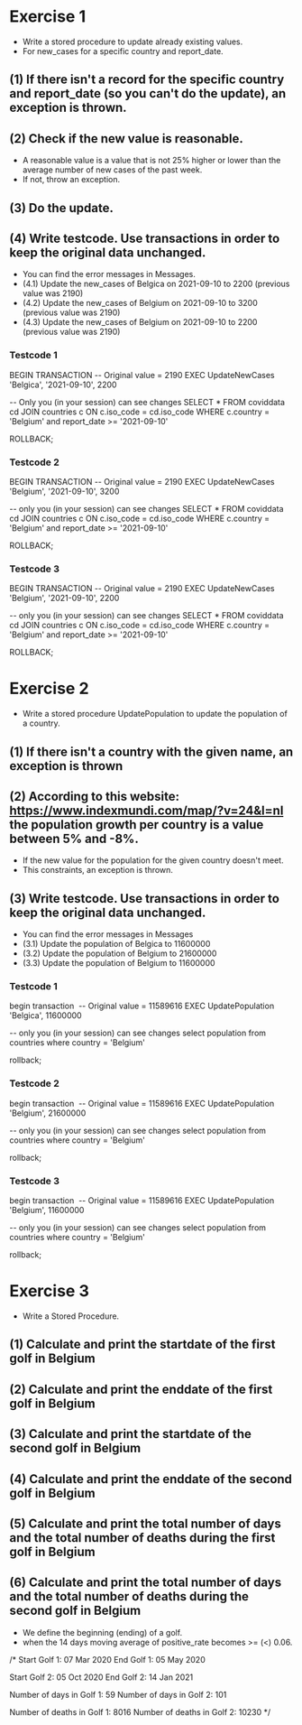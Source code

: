 # Exercise 1

- Write a stored procedure to update already existing values.
- For new_cases for a specific country and report_date.

## (1) If there isn't a record for the specific country and report_date (so you can't do the update), an exception is thrown.

## (2) Check if the new value is reasonable.

- A reasonable value is a value that is not 25% higher or lower than the average number of new cases of the past week.
- If not, throw an exception.

## (3) Do the update.

## (4) Write testcode. Use transactions in order to keep the original data unchanged.

- You can find the error messages in Messages.
- (4.1) Update the new_cases of Belgica on 2021-09-10 to 2200 (previous value was 2190)
- (4.2) Update the new_cases of Belgium on 2021-09-10 to 3200 (previous value was 2190)
- (4.3) Update the new_cases of Belgium on 2021-09-10 to 2200 (previous value was 2190)

### Testcode 1

BEGIN TRANSACTION
-- Original value = 2190
EXEC UpdateNewCases 'Belgica', '2021-09-10', 2200

-- Only you (in your session) can see changes
SELECT \* FROM coviddata cd JOIN countries c ON c.iso_code = cd.iso_code
WHERE c.country = 'Belgium' and report_date >= '2021-09-10'

ROLLBACK;

### Testcode 2

BEGIN TRANSACTION
-- Original value = 2190
EXEC UpdateNewCases 'Belgium', '2021-09-10', 3200

-- only you (in your session) can see changes
SELECT \* FROM coviddata cd JOIN countries c ON c.iso_code = cd.iso_code
WHERE c.country = 'Belgium' and report_date >= '2021-09-10'

ROLLBACK;

### Testcode 3

BEGIN TRANSACTION
-- Original value = 2190
EXEC UpdateNewCases 'Belgium', '2021-09-10', 2200

-- only you (in your session) can see changes
SELECT \* FROM coviddata cd JOIN countries c ON c.iso_code = cd.iso_code
WHERE c.country = 'Belgium' and report_date >= '2021-09-10'

ROLLBACK;

# Exercise 2

- Write a stored procedure UpdatePopulation to update the population of a country.

## (1) If there isn't a country with the given name, an exception is thrown

## (2) According to this website: https://www.indexmundi.com/map/?v=24&l=nl the population growth per country is a value between 5% and -8%.

- If the new value for the population for the given country doesn't meet.
- This constraints, an exception is thrown.

## (3) Write testcode. Use transactions in order to keep the original data unchanged.

- You can find the error messages in Messages
- (3.1) Update the population of Belgica to 11600000
- (3.2) Update the population of Belgium to 21600000
- (3.3) Update the population of Belgium to 11600000

### Testcode 1

begin transaction 
-- Original value = 11589616
EXEC UpdatePopulation 'Belgica', 11600000

-- only you (in your session) can see changes
select population from countries where country = 'Belgium'

rollback;

### Testcode 2

begin transaction 
-- Original value = 11589616
EXEC UpdatePopulation 'Belgium', 21600000

-- only you (in your session) can see changes
select population from countries where country = 'Belgium'

rollback;

### Testcode 3

begin transaction 
-- Original value = 11589616
EXEC UpdatePopulation 'Belgium', 11600000

-- only you (in your session) can see changes
select population from countries where country = 'Belgium'

rollback;

# Exercise 3

- Write a Stored Procedure.

## (1) Calculate and print the startdate of the first golf in Belgium

## (2) Calculate and print the enddate of the first golf in Belgium

## (3) Calculate and print the startdate of the second golf in Belgium

## (4) Calculate and print the enddate of the second golf in Belgium

## (5) Calculate and print the total number of days and the total number of deaths during the first golf in Belgium

## (6) Calculate and print the total number of days and the total number of deaths during the second golf in Belgium

- We define the beginning (ending) of a golf.
- when the 14 days moving average of positive_rate becomes >= (<) 0.06.

/\*
Start Golf 1: 07 Mar 2020
End Golf 1: 05 May 2020

Start Golf 2: 05 Oct 2020
End Golf 2: 14 Jan 2021

Number of days in Golf 1: 59
Number of days in Golf 2: 101

Number of deaths in Golf 1: 8016
Number of deaths in Golf 2: 10230
\*/
